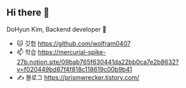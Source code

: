 ## Hi there 👋

DoHyun Kim, Backend developer 👋

- 🐱 깃헙 https://github.com/wolfram0407 
- 📫 학습 https://mercurial-spike-27b.notion.site/09bab765f630441da22bb0ca7e2b8632?v=f020449bd87f4f818c118619c00b9b41
- ✍️ 블로그 https://prismwrecker.tistory.com/

